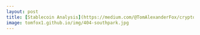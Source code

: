 ```yaml
---
layout: post
title: [Stablecoin Analysis](https://medium.com/@TomAlexanderFox/cryptocurrencies-stable-coins-and-erc20-tokens-f05e795c3968)
image: tomfox1.github.io/img/404-southpark.jpg
---
```


